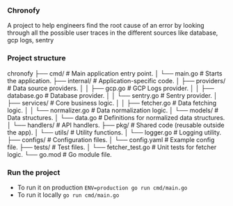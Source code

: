 ### Chronofy
A project to help engineers find the root cause of an error by looking through all the possible user traces in the different sources like database, gcp logs, sentry


### Project structure
chronofy
├── cmd/                     # Main application entry point.
│   └── main.go              # Starts the application.
├── internal/                # Application-specific code.
│   ├── providers/           # Data source providers.
│   │   ├── gcp.go           # GCP Logs provider.
│   │   ├── database.go      # Database provider.
│   │   └── sentry.go        # Sentry provider.
│   ├── services/            # Core business logic.
│   │   ├── fetcher.go       # Data fetching logic.
│   │   └── normalizer.go    # Data normalization logic.
│   └── models/              # Data structures.
│       └── data.go          # Definitions for normalized data structures.
│   └── handlers/            # API handlers.
├── pkg/                     # Shared code (reusable outside the app).
│   └── utils/               # Utility functions.
│       └── logger.go        # Logging utility.
├── configs/                 # Configuration files.
│   └── config.yaml          # Example config file.
├── tests/                   # Test files.
│   └── fetcher_test.go      # Unit tests for fetcher logic.
└── go.mod                   # Go module file.


### Run the project

- To run it on production `ENV=production go run cmd/main.go`
- To run it locally `go run cmd/main.go`